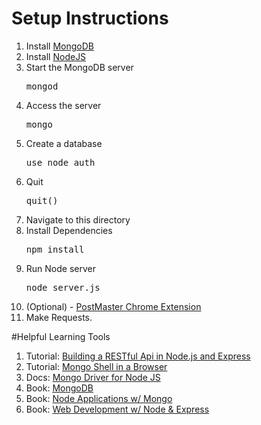 # Setup Instructions

1. Install [MongoDB](http://www.mongodb.org/)
2. Install [NodeJS](http://nodejs.org/)
3. Start the MongoDB server <pre>mongod</pre>
4. Access the server <pre>mongo</pre>
5. Create a database <pre>use node_auth</pre>
6. Quit <pre>quit()</pre>
7. Navigate to this directory
8. Install Dependencies <pre>npm install</pre>
9. Run Node server <pre>node server.js</pre>
10. (Optional) - [PostMaster Chrome Extension](https://chrome.google.com/webstore/detail/postman-rest-client/fdmmgilgnpjigdojojpjoooidkmcomcm?hl=en)
11. Make Requests.

#Helpful Learning Tools

1. Tutorial: [Building a RESTful Api in Node.js and Express ](http://scotch.io/tutorials/javascript/build-a-restful-api-using-node-and-express-4)
2. Tutorial: [Mongo Shell in a Browser](http://try.mongodb.org/)
3. Docs: [Mongo Driver for Node JS](http://docs.mongodb.org/ecosystem/drivers/node-js/)
4. Book: [MongoDB](http://it-ebooks.info/book/2333/)
5. Book: [Node Applications w/ Mongo](http://it-ebooks.info/book/1362/)
6. Book: [Web Development w/ Node & Express](http://it-ebooks.info/book/3597/)
